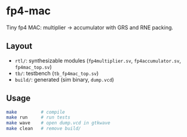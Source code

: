 # fp4-mac 

Tiny fp4 MAC: multiplier → accumulator with GRS and RNE packing.

## Layout
- `rtl/`: synthesizable modules (`fp4multiplier.sv`, `fp4accumulator.sv`, `fp4mac_top.sv`)
- `tb/`: testbench (`tb_fp4mac_top.sv`)
- `build/`: generated (sim binary, `dump.vcd`)

## Usage
```bash
make         # compile
make run     # run tests
make wave    # open dump.vcd in gtkwave
make clean   # remove build/
